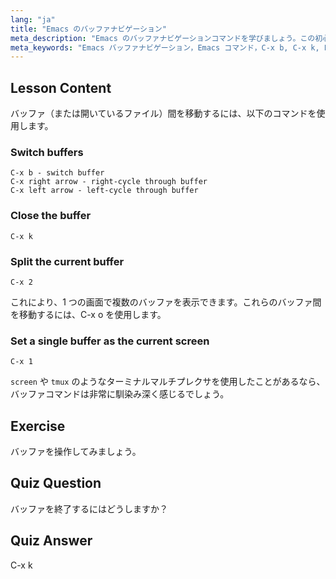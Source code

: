 ```yaml
---
lang: "ja"
title: "Emacs のバッファナビゲーション"
meta_description: "Emacs のバッファナビゲーションコマンドを学びましょう。この初心者向けの Emacs チュートリアルで、バッファの切り替え、閉じ方、分割を効率的に行い、ワークフローを改善しましょう！"
meta_keywords: "Emacs バッファナビゲーション，Emacs コマンド，C-x b, C-x k, Linux チュートリアル，Emacs ガイド，初心者 Emacs"
---
```


## Lesson Content

バッファ（または開いているファイル）間を移動するには、以下のコマンドを使用します。

### Switch buffers

```
C-x b - switch buffer
C-x right arrow - right-cycle through buffer
C-x left arrow - left-cycle through buffer
```

### Close the buffer

```
C-x k
```

### Split the current buffer

```
C-x 2
```

これにより、1 つの画面で複数のバッファを表示できます。これらのバッファ間を移動するには、C-x o を使用します。

### Set a single buffer as the current screen

```
C-x 1
```

`screen` や `tmux` のようなターミナルマルチプレクサを使用したことがあるなら、バッファコマンドは非常に馴染み深く感じるでしょう。

## Exercise

バッファを操作してみましょう。

## Quiz Question

バッファを終了するにはどうしますか？

## Quiz Answer

C-x k

